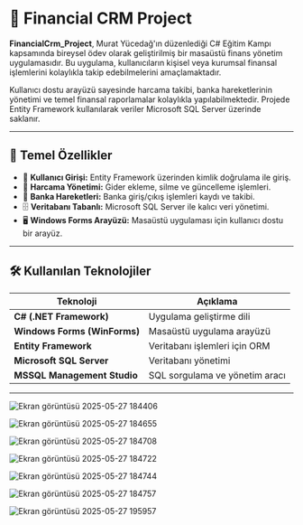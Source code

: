 # 💼 Financial CRM Project

**FinancialCrm_Project**, Murat Yücedağ'ın düzenlediği C# Eğitim Kampı kapsamında bireysel ödev olarak geliştirilmiş bir masaüstü finans yönetim uygulamasıdır. Bu uygulama, kullanıcıların kişisel veya kurumsal finansal işlemlerini kolaylıkla takip edebilmelerini amaçlamaktadır.

Kullanıcı dostu arayüzü sayesinde harcama takibi, banka hareketlerinin yönetimi ve temel finansal raporlamalar kolaylıkla yapılabilmektedir. Projede Entity Framework kullanılarak veriler Microsoft SQL Server üzerinde saklanır.

---

## 🚀 Temel Özellikler

- 🔐 **Kullanıcı Girişi:** Entity Framework üzerinden kimlik doğrulama ile giriş.
- 💸 **Harcama Yönetimi:** Gider ekleme, silme ve güncelleme işlemleri.
- 🏦 **Banka Hareketleri:** Banka giriş/çıkış işlemleri kaydı ve takibi.
- 🗄 **Veritabanı Tabanlı:** Microsoft SQL Server ile kalıcı veri yönetimi.
- 🖥️ **Windows Forms Arayüzü:** Masaüstü uygulaması için kullanıcı dostu bir arayüz.

---

## 🛠️ Kullanılan Teknolojiler

| Teknoloji | Açıklama |
|----------|----------|
| **C# (.NET Framework)** | Uygulama geliştirme dili |
| **Windows Forms (WinForms)** | Masaüstü uygulama arayüzü |
| **Entity Framework** | Veritabanı işlemleri için ORM |
| **Microsoft SQL Server** | Veritabanı yönetimi |
| **MSSQL Management Studio** | SQL sorgulama ve yönetim aracı |

---

![Ekran görüntüsü 2025-05-27 184406](https://github.com/user-attachments/assets/ba0cd54e-a7b1-43a8-b58a-f116ad4f86af)

![Ekran görüntüsü 2025-05-27 184655](https://github.com/user-attachments/assets/7930cea5-ab24-408a-8fc7-e50a230f42bb)

![Ekran görüntüsü 2025-05-27 184708](https://github.com/user-attachments/assets/ba9658c9-3bf0-4859-8205-8ba23c4e25df)

![Ekran görüntüsü 2025-05-27 184722](https://github.com/user-attachments/assets/06b8ad28-37b9-4a2e-99ab-7a6fc74ca4f2)

![Ekran görüntüsü 2025-05-27 184744](https://github.com/user-attachments/assets/62bcbaa6-5eb1-496e-a8c8-7ca48e252065)

![Ekran görüntüsü 2025-05-27 184757](https://github.com/user-attachments/assets/d92d4b85-926e-4529-ac48-b9418bda5103)

![Ekran görüntüsü 2025-05-27 195957](https://github.com/user-attachments/assets/9649b7f3-1f8d-4898-9aa0-047522a67397)
